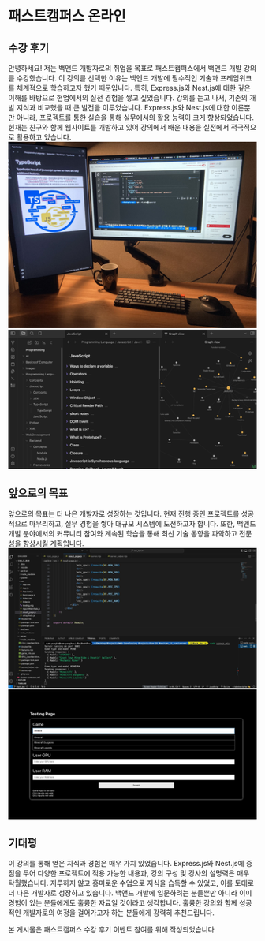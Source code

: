 # 패스트캠퍼스 온라인
## 수강 후기
안녕하세요! 저는 백앤드 개발자로의 취업을 목표로 패스트캠퍼스에서 백앤드 개발 강의를 수강했습니다. 이 강의를 선택한 이유는 백앤드 개발에 필수적인 기술과 프레임워크를 체계적으로 학습하고자 했기 때문입니다. 특히, Express.js와 Nest.js에 대한 깊은 이해를 바탕으로 현업에서의 실전 경험을 쌓고 싶었습니다. 
강의를 듣고 나서, 기존의 개발 지식과 비교했을 때 큰 발전을 이루었습니다. Express.js와 Nest.js에 대한 이론뿐만 아니라, 프로젝트를 통한 실습을 통해 실무에서의 활용 능력이 크게 향상되었습니다. 현재는 친구와 함께 웹사이트를 개발하고 있어 강의에서 배운 내용을 실전에서 적극적으로 활용하고 있습니다.
![](IMG_1906.jpg)
![](note.jpg)

## 앞으로의 목표
앞으로의 목표는 더 나은 개발자로 성장하는 것입니다. 현재 진행 중인 프로젝트를 성공적으로 마무리하고, 실무 경험을 쌓아 대규모 시스템에 도전하고자 합니다. 또한, 백앤드 개발 분야에서의 커뮤니티 참여와 계속된 학습을 통해 최신 기술 동향을 파악하고 전문성을 향상시킬 계획입니다.
![](code.jpg)
![](gpro.jpg)


## 기대평
이 강의를 통해 얻은 지식과 경험은 매우 가치 있었습니다. Express.js와 Nest.js에 중점을 두어 다양한 프로젝트에 적용 가능한 내용과, 강의 구성 및 강사의 설명력은 매우 탁월했습니다. 지루하지 않고 흥미로운 수업으로 지식을 습득할 수 있었고, 이를 토대로 더 나은 개발자로 성장하고 있습니다. 백앤드 개발에 입문하려는 분들뿐만 아니라 이미 경험이 있는 분들에게도 훌륭한 자료일 것이라고 생각합니다. 훌륭한 강의와 함께 성공적인 개발자로의 여정을 걸어가고자 하는 분들에게 강력히 추천드립니다.


본 게시물은 패스트캠퍼스 수강 후기 이벤트 참여를 위해 작성되었습니다
